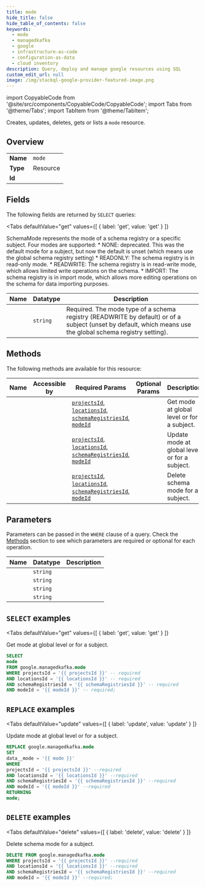 ```yaml
--- 
title: mode
hide_title: false
hide_table_of_contents: false
keywords:
  - mode
  - managedkafka
  - google
  - infrastructure-as-code
  - configuration-as-data
  - cloud inventory
description: Query, deploy and manage google resources using SQL
custom_edit_url: null
image: /img/stackql-google-provider-featured-image.png
---
```


import CopyableCode from '@site/src/components/CopyableCode/CopyableCode';
import Tabs from '@theme/Tabs';
import TabItem from '@theme/TabItem';

Creates, updates, deletes, gets or lists a <code>mode</code> resource.

## Overview
<table><tbody>
<tr><td><b>Name</b></td><td><code>mode</code></td></tr>
<tr><td><b>Type</b></td><td>Resource</td></tr>
<tr><td><b>Id</b></td><td><CopyableCode code="google.managedkafka.mode" /></td></tr>
</tbody></table>

## Fields

The following fields are returned by `SELECT` queries:

<Tabs
    defaultValue="get"
    values={[
        { label: 'get', value: 'get' }
    ]}
>
<TabItem value="get">

SchemaMode represents the mode of a schema registry or a specific subject. Four modes are supported: * NONE: deprecated. This was the default mode for a subject, but now the default is unset (which means use the global schema registry setting) * READONLY: The schema registry is in read-only mode. * READWRITE: The schema registry is in read-write mode, which allows limited write operations on the schema. * IMPORT: The schema registry is in import mode, which allows more editing operations on the schema for data importing purposes.

<table>
<thead>
    <tr>
    <th>Name</th>
    <th>Datatype</th>
    <th>Description</th>
    </tr>
</thead>
<tbody>
<tr>
    <td><CopyableCode code="mode" /></td>
    <td><code>string</code></td>
    <td>Required. The mode type of a schema registry (READWRITE by default) or of a subject (unset by default, which means use the global schema registry setting).</td>
</tr>
</tbody>
</table>
</TabItem>
</Tabs>

## Methods

The following methods are available for this resource:

<table>
<thead>
    <tr>
    <th>Name</th>
    <th>Accessible by</th>
    <th>Required Params</th>
    <th>Optional Params</th>
    <th>Description</th>
    </tr>
</thead>
<tbody>
<tr>
    <td><a href="#get"><CopyableCode code="get" /></a></td>
    <td><CopyableCode code="select" /></td>
    <td><a href="#parameter-projectsId"><code>projectsId</code></a>, <a href="#parameter-locationsId"><code>locationsId</code></a>, <a href="#parameter-schemaRegistriesId"><code>schemaRegistriesId</code></a>, <a href="#parameter-modeId"><code>modeId</code></a></td>
    <td></td>
    <td>Get mode at global level or for a subject.</td>
</tr>
<tr>
    <td><a href="#update"><CopyableCode code="update" /></a></td>
    <td><CopyableCode code="replace" /></td>
    <td><a href="#parameter-projectsId"><code>projectsId</code></a>, <a href="#parameter-locationsId"><code>locationsId</code></a>, <a href="#parameter-schemaRegistriesId"><code>schemaRegistriesId</code></a>, <a href="#parameter-modeId"><code>modeId</code></a></td>
    <td></td>
    <td>Update mode at global level or for a subject.</td>
</tr>
<tr>
    <td><a href="#delete"><CopyableCode code="delete" /></a></td>
    <td><CopyableCode code="delete" /></td>
    <td><a href="#parameter-projectsId"><code>projectsId</code></a>, <a href="#parameter-locationsId"><code>locationsId</code></a>, <a href="#parameter-schemaRegistriesId"><code>schemaRegistriesId</code></a>, <a href="#parameter-modeId"><code>modeId</code></a></td>
    <td></td>
    <td>Delete schema mode for a subject.</td>
</tr>
</tbody>
</table>

## Parameters

Parameters can be passed in the `WHERE` clause of a query. Check the [Methods](#methods) section to see which parameters are required or optional for each operation.

<table>
<thead>
    <tr>
    <th>Name</th>
    <th>Datatype</th>
    <th>Description</th>
    </tr>
</thead>
<tbody>
<tr id="parameter-locationsId">
    <td><CopyableCode code="locationsId" /></td>
    <td><code>string</code></td>
    <td></td>
</tr>
<tr id="parameter-modeId">
    <td><CopyableCode code="modeId" /></td>
    <td><code>string</code></td>
    <td></td>
</tr>
<tr id="parameter-projectsId">
    <td><CopyableCode code="projectsId" /></td>
    <td><code>string</code></td>
    <td></td>
</tr>
<tr id="parameter-schemaRegistriesId">
    <td><CopyableCode code="schemaRegistriesId" /></td>
    <td><code>string</code></td>
    <td></td>
</tr>
</tbody>
</table>

## `SELECT` examples

<Tabs
    defaultValue="get"
    values={[
        { label: 'get', value: 'get' }
    ]}
>
<TabItem value="get">

Get mode at global level or for a subject.

```sql
SELECT
mode
FROM google.managedkafka.mode
WHERE projectsId = '{{ projectsId }}' -- required
AND locationsId = '{{ locationsId }}' -- required
AND schemaRegistriesId = '{{ schemaRegistriesId }}' -- required
AND modeId = '{{ modeId }}' -- required;
```
</TabItem>
</Tabs>


## `REPLACE` examples

<Tabs
    defaultValue="update"
    values={[
        { label: 'update', value: 'update' }
    ]}
>
<TabItem value="update">

Update mode at global level or for a subject.

```sql
REPLACE google.managedkafka.mode
SET 
data__mode = '{{ mode }}'
WHERE 
projectsId = '{{ projectsId }}' --required
AND locationsId = '{{ locationsId }}' --required
AND schemaRegistriesId = '{{ schemaRegistriesId }}' --required
AND modeId = '{{ modeId }}' --required
RETURNING
mode;
```
</TabItem>
</Tabs>


## `DELETE` examples

<Tabs
    defaultValue="delete"
    values={[
        { label: 'delete', value: 'delete' }
    ]}
>
<TabItem value="delete">

Delete schema mode for a subject.

```sql
DELETE FROM google.managedkafka.mode
WHERE projectsId = '{{ projectsId }}' --required
AND locationsId = '{{ locationsId }}' --required
AND schemaRegistriesId = '{{ schemaRegistriesId }}' --required
AND modeId = '{{ modeId }}' --required;
```
</TabItem>
</Tabs>
